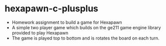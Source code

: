 # hexapawn-c-plusplus
- Homework assignment to build a game for Hexapawn
- A simple two player game which builds on the ge211 game engine library provided to play Hexapawn
- The game is played top to bottom and is rotates the board on each turn. 
